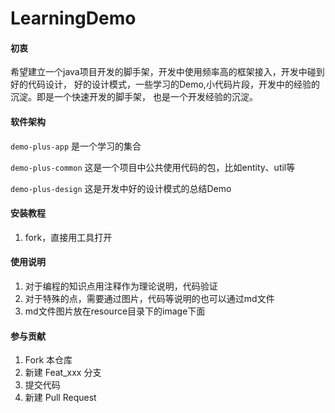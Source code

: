 # LearningDemo

#### 初衷
希望建立一个java项目开发的脚手架，开发中使用频率高的框架接入，开发中碰到好的代码设计，
好的设计模式，一些学习的Demo,小代码片段，开发中的经验的沉淀。即是一个快速开发的脚手架，
也是一个开发经验的沉淀。

#### 软件架构
`demo-plus-app` 是一个学习的集合

`demo-plus-common` 这是一个项目中公共使用代码的包，比如entity、util等

`demo-plus-design` 这是开发中好的设计模式的总结Demo

#### 安装教程

1.  fork，直接用工具打开
#### 使用说明

1.  对于编程的知识点用注释作为理论说明，代码验证
2.  对于特殊的点，需要通过图片，代码等说明的也可以通过md文件
3.  md文件图片放在resource目录下的image下面

#### 参与贡献

1.  Fork 本仓库
2.  新建 Feat_xxx 分支
3.  提交代码
4.  新建 Pull Request

